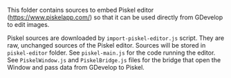 This folder contains sources to embed Piskel editor (https://www.piskelapp.com/) so that it can
be used directly from GDevelop to edit images.

Piskel sources are downloaded by `import-piskel-editor.js` script. They are raw, unchanged sources
of the Piskel editor. Sources will be stored in `piskel-editor` folder.
See `piskel-main.js` for the code running the editor.
See `PiskelWindow.js` and `PiskelBridge.js` files for the bridge that open the Window and pass data from GDevelop to Piskel.
